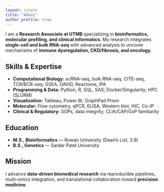 ```yaml
---
layout: single
title: "About"
author_profile: true
---
```


I am a **Research Associate at UTMB** specializing in **bioinformatics, molecular profiling, and clinical informatics**. My research integrates **single-cell and bulk RNA-seq** with advanced analysis to uncover mechanisms of **immune dysregulation, CKD/fibrosis, and oncology**.

## Skills & Expertise
- **Computational Biology:** scRNA-seq, bulk RNA-seq, CITE-seq, TCR/BCR-seq; GSEA, DAVID, Reactome, IPA  
- **Programming & Data:** Python, R, SQL, SAS; Docker/Singularity; HPC (SLURM)  
- **Visualization:** Tableau, Power BI, GraphPad Prism  
- **Molecular:** Flow cytometry, qPCR, ELISA, Western blot, IHC, Co-IP  
- **Clinical & Regulatory:** SOPs, data integrity; CLIA/CAP/GxP familiarity

## Education
- **M.S., Bioinformatics** — Rowan University (Dean’s List, 3.9)  
- **B.S., Genetics** — Sardar Patel University

## Mission
I advance **data-driven biomedical research** via reproducible pipelines, multi-omics integration, and translational collaboration toward **precision medicine**.

